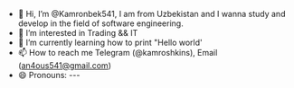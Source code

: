 - 👋 Hi, I’m @Kamronbek541, I am from Uzbekistan and I wanna study and develop in the field of software engineering.
- 👀 I’m interested in Trading && IT
- 🌱 I’m currently learning how to print "Hello world'
- 📫 How to reach me Telegram (@kamroshkins), Email (an4ous541@gmail.com)
- 😄 Pronouns: ---
<!---
Kamronbek541/Kamronbek541 is a ✨ special ✨ repository because its `README.md` (this file) appears on your GitHub profile.
You can click the Preview link to take a look at your changes.
--->
